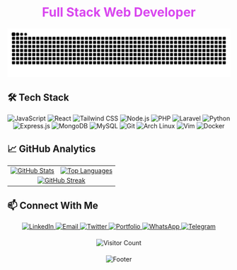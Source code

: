 <div align="center">
  <h1 style="color:#D946EF; font-weight: bold;">Full Stack Web Developer</h1>
</div>

![Snake Dark](https://raw.githubusercontent.com/smail-yazidi/smail-yazidi/output/github-snake-dark.svg)

## 🛠️ Tech Stack

<div align="center">
<p align="center">
  <img src="https://img.shields.io/badge/JavaScript-F7DF1E?style=for-the-badge&logo=javascript&logoColor=black" alt="JavaScript"/>
  <img src="https://img.shields.io/badge/React-20232A?style=for-the-badge&logo=react&logoColor=61DAFB" alt="React"/>
  <img src="https://img.shields.io/badge/Tailwind_CSS-38B2AC?style=for-the-badge&logo=tailwind-css&logoColor=white" alt="Tailwind CSS"/>
  <img src="https://img.shields.io/badge/Node.js-339933?style=for-the-badge&logo=node.js&logoColor=white" alt="Node.js"/>
  <img src="https://img.shields.io/badge/PHP-777BB4?style=for-the-badge&logo=php&logoColor=white" alt="PHP"/>
  <img src="https://img.shields.io/badge/Laravel-FF2D20?style=for-the-badge&logo=laravel&logoColor=white" alt="Laravel"/>
  <img src="https://img.shields.io/badge/Python-3776AB?style=for-the-badge&logo=python&logoColor=white" alt="Python"/>
  <img src="https://img.shields.io/badge/Express.js-000000?style=for-the-badge&logo=express&logoColor=white" alt="Express.js"/>
  <img src="https://img.shields.io/badge/MongoDB-47A248?style=for-the-badge&logo=mongodb&logoColor=white" alt="MongoDB"/>
  <img src="https://img.shields.io/badge/MySQL-4479A1?style=for-the-badge&logo=mysql&logoColor=white" alt="MySQL"/>
  <img src="https://img.shields.io/badge/Git-F05032?style=for-the-badge&logo=git&logoColor=white" alt="Git"/>
  <img src="https://img.shields.io/badge/Arch_Linux-1793D1?style=for-the-badge&logo=arch-linux&logoColor=white" alt="Arch Linux"/>
  <img src="https://img.shields.io/badge/VIM-019733?style=for-the-badge&logo=vim&logoColor=white" alt="Vim"/>
  <img src="https://img.shields.io/badge/Docker-2496ED?style=for-the-badge&logo=docker&logoColor=white" alt="Docker"/>
</p>
</div>

## 📈 GitHub Analytics  

<div align="center">
  <table>
    <tr>
      <td>
        <a href="https://github.com/Smail-Yazidi">
          <img height="180em" src="https://github-readme-stats.vercel.app/api?username=Smail-Yazidi&show_icons=true&theme=radical" alt="GitHub Stats"/>
        </a>
      </td>
      <td>
        <a href="https://github.com/Smail-Yazidi">
          <img height="180em" src="https://github-readme-stats.vercel.app/api/top-langs/?username=Smail-Yazidi&layout=compact&langs_count=8&theme=radical" alt="Top Languages"/>
        </a>
      </td>
    </tr>
    <tr>
      <td colspan="2" align="center">
        <a href="https://github.com/Smail-Yazidi">
          <img src="https://github-readme-streak-stats.herokuapp.com/?user=Smail-Yazidi&theme=radical" alt="GitHub Streak"/>
        </a>
      </td>
    </tr>
  </table>
</div>

## 📫 Connect With Me

<div align="center">
  <a href="https://linkedin.com/in/smail-yazidi/">
    <img src="https://img.shields.io/badge/LinkedIn-0077B5?style=for-the-badge&logo=linkedin&logoColor=white" alt="LinkedIn"/>
  </a>
  <a href="mailto:smail.yazidi.contact@gmail.com">
    <img src="https://img.shields.io/badge/Email-D14836?style=for-the-badge&logo=gmail&logoColor=white" alt="Email"/>
  </a>
  <a href="https://x.com/smail_yazidi">
    <img src="https://img.shields.io/badge/Twitter-1DA1F2?style=for-the-badge&logo=twitter&logoColor=white" alt="Twitter"/>
  </a>
  <a href="https://smail-yazidi.vercel.app/">
    <img src="https://img.shields.io/badge/Portfolio-000000?style=for-the-badge&logo=vercel&logoColor=white" alt="Portfolio"/>
  </a>
  <a href="https://wa.me/0719270155">
    <img src="https://img.shields.io/badge/WhatsApp-25D366?style=for-the-badge&logo=whatsapp&logoColor=white" alt="WhatsApp"/>
  </a>
  <a href="https://t.me/0719270155">
    <img src="https://img.shields.io/badge/Telegram-2CA5E0?style=for-the-badge&logo=telegram&logoColor=white" alt="Telegram"/>
  </a>
</div>

<div align="center" style="margin: 20px 0;">
  
![Visitor Count](https://komarev.com/ghpvc/?username=Smail-Yazidi&color=007acc&style=for-the-badge)

</div>

<div align="center">
  <img src="https://capsule-render.vercel.app/api?type=waving&color=gradient&height=100&section=footer" alt="Footer"/>
</div>
